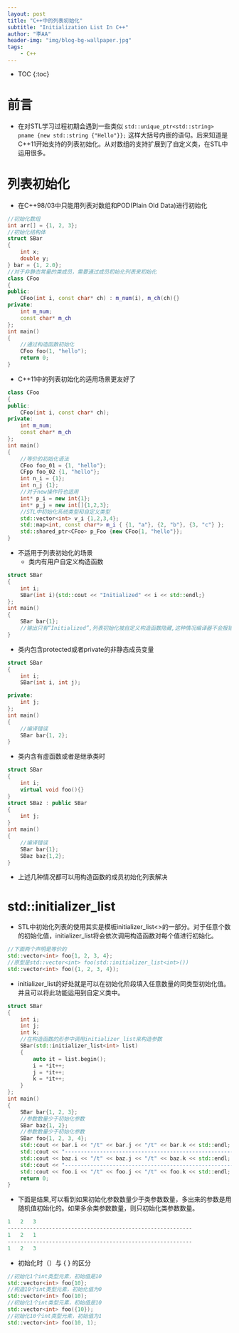 ```yaml
---
layout: post
title: "C++中的列表初始化"
subtitle: "Initialization List In C++"
author: "李AA"
header-img: "img/blog-bg-wallpaper.jpg"
tags:
    - C++
---
```


* TOC
{:toc}


# 前言
* 在对STL学习过程初期会遇到一些类似 ```std::unique_ptr<std::string> pname {new std::string {"Hello"}};``` 这样大括号内嵌的语句。后来知道是C++11开始支持的列表初始化。从对数组的支持扩展到了自定义类，在STL中运用很多。

# 列表初始化
* 在C++98/03中只能用列表对数组和POD(Plain Old Data)进行初始化

```cpp
//初始化数组
int arr[] = {1, 2, 3};
//初始化结构体
struct SBar
{
    int x;
    double y;
} bar = {1, 2.0};
//对于非静态常量的类成员，需要通过成员初始化列表来初始化
class CFoo
{
public:    
    CFoo(int i, const char* ch) : m_num(i), m_ch(ch){}
private:
    int m_num;
    const char* m_ch
};
int main()
{
    //通过构造函数初始化
    CFoo foo(1, "hello"); 
    return 0;
}
```

* C++11中的列表初始化的适用场景更友好了

```cpp
class CFoo
{
public:    
    CFoo(int i, const char* ch);
private:
    int m_num;
    const char* m_ch
};
int main()
{
    //等价的初始化语法
    CFoo foo_01 = {1, "hello"};
    CFpp foo_02 {1, "hello"};
    int n_i = {1};
    int n_j {1};
    //对于new操作符也适用
    int* p_i = new int{1};
    int* p_j = new int[]{1,2,3};
    //STL中初始化系统类型和自定义类型
    std::vector<int> v_i {1,2,3,4};
    std::map<int, const char*> m_i { {1, "a"}, {2, "b"}, {3, "c"} };
    std::shared_ptr<CFoo> p_Foo {new CFoo{1, "hello"}};
}
```

* 不适用于列表初始化的场景
  * 类内有用户自定义构造函数
  
```cpp
struct SBar
{
    int i;
    SBar(int i){std::cout << "Initialized" << i << std::endl;}
};
int main()
{
    SBar bar{1};
    //输出只有“Initialized”,列表初始化被自定义构造函数隐藏,这种情况编译器不会报错要小心
}
```

  * 类内包含protected或者private的非静态成员变量

```cpp
struct SBar
{
    int i;
    SBar(int i, int j);

private:
    int j;
};
int main()
{
    //编译错误
    SBar bar{1, 2};
}
```
  
  * 类内含有虚函数或者是继承类时

```cpp
struct SBar
{
    int i;
    virtual void foo(){}
}
struct SBaz : public SBar
{
    int j;
}
int main()
{
    //编译错误
    SBar bar{1};
    SBaz baz{1,2};
}
```
  * 上述几种情况都可以用构造函数的成员初始化列表解决

# std::initializer_list
* STL中初始化列表的使用其实是模板initializer_list<>的一部分。对于任意个数的初始化值，initializer_list将会依次调用构造函数对每个值进行初始化。

```cpp
//下面两个声明是等价的
std::vector<int> foo{1, 2, 3, 4};
//原型是std::vector<int> foo(std::initializer_list<int>())
std::vector<int> foo({1, 2, 3, 4});
```

* initializer_list的好处就是可以在初始化阶段填入任意数量的同类型初始化值。并且可以将此功能运用到自定义类中。

```cpp
struct SBar
{
    int i;
    int j;
    int k;
    //在构造函数的形参中调用initializer_list来构造参数
    SBar(std::initializer_list<int> list)
    {
        auto it = list.begin();
        i = *it++;
        j = *it++;
        k = *it++;
    }
};
int main()
{
    SBar bar{1, 2, 3};
    //参数数量少于初始化参数
    SBar baz{1, 2};
    //参数数量少于初始化参数
    SBar foo{1, 2, 3, 4};
    std::cout << bar.i << "/t" << bar.j << "/t" << bar.k << std::endl;
    std::cout << "----------------------------------------------------------"<< std::endl;
    std::cout << baz.i << "/t" << baz.j << "/t" << baz.k << std::endl;
    std::cout << "----------------------------------------------------------"<< std::endl;
    std::cout << foo.i << "/t" << foo.j << "/t" << foo.k << std::endl;
    return 0;
}
```

* 下面是结果,可以看到如果初始化参数数量少于类参数数量，多出来的参数是用随机值初始化的。如果多余类参数数量，则只初始化类参数数量。

```cpp
1	2	3
----------------------------------------------------------
1	2	1
----------------------------------------------------------
1	2	3
```

* 初始化时（）与 { } 的区分

```cpp
//初始化1个int类型元素，初始值是10
std::vector<int> foo{10};
//构造10个int类型元素，初始化值为0
std::vector<int> foo(10);
//初始化1个int类型元素，初始值是10
std::vector<int> foo({10});
//初始化10个int类型元素，初始值为1
std::vector<int> foo(10, 1);
```
